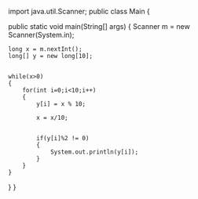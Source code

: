 
import java.util.Scanner; 
public class Main 
{

public static void main(String[] args)
 {
	Scanner m = new Scanner(System.in);
	
	long x = m.nextInt();
	long[] y = new long[10];

	
	while(x>0)
	{
		for(int i=0;i<10;i++) 
		{
			y[i] = x % 10;
	
			x = x/10;
	

			if(y[i]%2 != 0)
			{
				System.out.println(y[i]);
			}
		}
	}
 }
}
